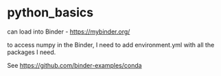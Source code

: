 # python_basics

can load into Binder - https://mybinder.org/

to access numpy in the Binder, I need to add environment.yml with all the packages I need.

See https://github.com/binder-examples/conda


